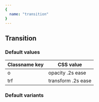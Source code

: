 ```yaml
---
{
  name: "transition"
}
---
```


## Transition

### Default values
<!-- defaults.values.start -->
|Classname key|CSS value         |
|-------------|------------------|
|o            |opacity .2s ease  |
|trf          |transform .2s ease|

<!-- defaults.values.end -->


### Default variants
<!-- defaults.variants.start -->

<!-- defaults.variants.end -->

